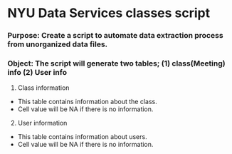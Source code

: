 # NYU Data Services classes script

### Purpose: Create a script to automate data extraction process from unorganized data files.
### Object: The script will generate two tables; (1) class(Meeting) info (2) User info

1. Class information
  - This table contains information about the class.
  - Cell value will be NA if there is no information.

2. User information
  - This table contains information about users.
  - Cell value will be NA if there is no information.
